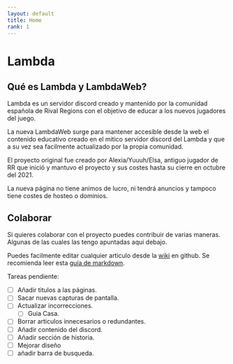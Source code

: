 ```yaml
---
layout: default
title: Home
rank: 1
---
```

# Lambda

## Qué es Lambda y LambdaWeb?

Lambda es un servidor discord creado y mantenido por la comunidad española de Rival Regions con el objetivo de educar a los nuevos jugadores del juego.

La nueva LambdaWeb surge para mantener accesible desde la web el contenido educativo creado en el mitico servidor discord del Lambda y que a su vez sea facilmente actualizado por la propia comunidad.

El proyecto original fue creado por Alexia/Yuuuh/Elsa, antiguo jugador de RR que inició y mantuvo el proyecto y sus costes hasta su cierre en octubre del 2021. 

La nueva página no tiene animos de lucro, ni tendrá anuncios y tampoco tiene costes de hosteo o dominios.

## Colaborar

Si quieres colaborar con el proyecto puedes contribuir de varias maneras. Algunas de las cuales las tengo apuntadas aqui debajo. 

Puedes facilmente editar cualquier articulo desde la [wiki](https://github.com/pbl0/lambda-rr/wiki) en github. Se recomienda leer esta [guía de markdown](https://docs.github.com/es/github/writing-on-github/getting-started-with-writing-and-formatting-on-github/basic-writing-and-formatting-syntax). 

Tareas pendiente:
- [ ] Añadir titulos a las páginas.
- [ ] Sacar nuevas capturas de pantalla.
- [ ] Actualizar incorrecciones.
    - [ ] Guia Casa.
- [ ] Borrar articulos innecesarios o redundantes.
- [ ] Añadir contenido del discord.
- [ ] Añadir sección de historia.
- [ ] Mejorar diseño
- [ ] añadir barra de busqueda.
